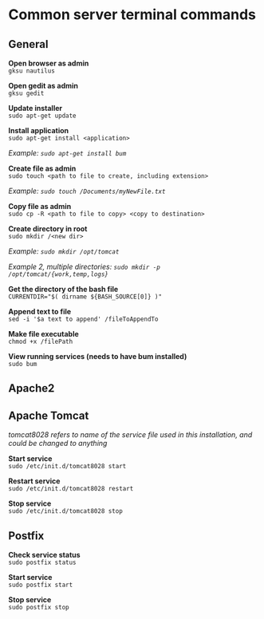 # Common server terminal commands

## General

**Open browser as admin**  
`gksu nautilus`

**Open gedit as admin**  
`gksu gedit`

**Update installer**  
`sudo apt-get update`

**Install application**  
`sudo apt-get install <application>`

*Example: `sudo apt-get install bum`*

**Create file as admin**  
`sudo touch <path to file to create, including extension>`

*Example: `sudo touch /Documents/myNewFile.txt`*

**Copy file as admin**  
`sudo cp -R <path to file to copy> <copy to destination>`

**Create directory in root**  
`sudo mkdir /<new dir>`

*Example: `sudo mkdir /opt/tomcat`*

*Example 2, multiple directories: `sudo mkdir -p /opt/tomcat/{work,temp,logs}`*

**Get the directory of the bash file**  
`CURRENTDIR="$( dirname ${BASH_SOURCE[0]} )"`

**Append text to file**  
`sed -i '$a text to append' /fileToAppendTo`

**Make file executable**  
`chmod +x /filePath`

**View running services (needs to have bum installed)**  
`sudo bum`


## Apache2


## Apache Tomcat
*tomcat8028 refers to name of the service file used in this installation, and could be changed to anything*

**Start service**  
`sudo /etc/init.d/tomcat8028 start`

**Restart service**  
`sudo /etc/init.d/tomcat8028 restart`

**Stop service**  
`sudo /etc/init.d/tomcat8028 stop`

## Postfix
**Check service status**  
`sudo postfix status`

**Start service**  
`sudo postfix start`

**Stop service**  
`sudo postfix stop`
